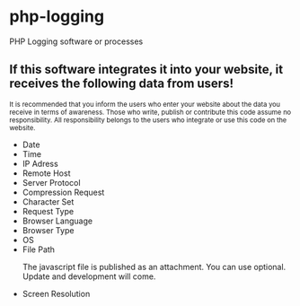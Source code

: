 # php-logging
PHP Logging software or processes

<h2>If this software integrates it into your website, it receives the following data from users!</h2>
<small>It is recommended that you inform the users who enter your website about the data you receive in terms of awareness.
</small>
<small>Those who write, publish or contribute this code assume no responsibility. All responsibility belongs to the users who integrate or use this code on the website.
</small>

<ul>
<li>Date</li>
<li>Time</li>
<li>IP Adress</li>
<li>Remote Host</li>
<li>Server Protocol</li>
<li>Compression Request</li>
<li>Character Set</li>
<li>Request Type</li>
<li>Browser Language</li>
<li>Browser Type</li>
<li>OS</li>
<li>File Path</li>
<p>The javascript file is published as an attachment. You can use optional. Update and development will come.
</p>
<li>Screen Resolution</li>
</ul>
